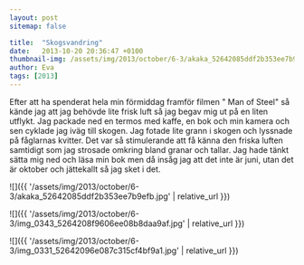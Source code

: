 ```yaml
---
layout: post
sitemap: false

title:  "Skogsvandring"
date:   2013-10-20 20:36:47 +0100
thumbnail-img: /assets/img/2013/october/6-3/akaka_52642085ddf2b353ee7b9efb.jpg
author: Eva
tags: [2013]
---
```


Efter att ha spenderat hela min förmiddag framför filmen " Man of Steel" så kände jag att jag behövde lite frisk luft så jag begav mig ut på en liten utflykt. Jag packade ned en termos med kaffe, en bok och min kamera och sen cyklade jag iväg till skogen. Jag fotade lite grann i skogen och lyssnade på fåglarnas kvitter. Det var så stimulerande att få känna den friska luften samtidigt som jag strosade omkring bland granar och tallar. Jag hade tänkt sätta mig ned och läsa min bok men då insåg jag att det inte är juni, utan det är oktober och jättekallt så jag sket i det.

![]({{ '/assets/img/2013/october/6-3/akaka_52642085ddf2b353ee7b9efb.jpg'  | relative_url }})

![]({{ '/assets/img/2013/october/6-3/img_0343_5264208f9606ee08b8daa9af.jpg'  | relative_url }})

![]({{ '/assets/img/2013/october/6-3/img_0331_52642096e087c315cf4bf9a1.jpg'  | relative_url }})

